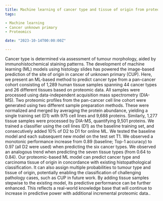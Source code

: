 ```yaml
---
title: Machine learning of cancer type and tissue of origin from proteomes of 1,277 human tissue samples and 975 cancer cell lines
tags:

- Machine learning
- Cancer unknown primary
- Proteomics

date: "2023-10-14T00:00:00Z"

---
```


Cancer type is determined via assessment of tumour morphology, aided by immunohistochemical staining patterns. The development of machine learning (ML) models using histology slides has powered the image-based prediction of the site of origin in cancer of unknown primary (CUP). Here, we present an ML-based method to predict cancer type from a pan-cancer cohort consisting of 1,289 human tissue samples spanning 44 cancer types and 26 different tissues based on proteomic data. All samples were processed using data-independent acquisition mass spectrometry (DIA-MS).  Two proteomic profiles from the pan-cancer cell line cohort were generated using two different sample preparation methods. These were normalized and merged by averaging the protein abundance, yielding a single training set (D1) with 975 cell lines and 9,688 proteins. Similarly, 1,277 tissue samples were processed by DIA-MS, quantifying 9,501 proteins. We trained a classifier using the cell lines (D1) as the baseline training set, and consecutively added 10% of D2 to D1 for online ML. We tested the baseline model and each subsequent new model on the test set T1. We observed a monotonic performance increase from 0.89 (baseline; Top-1 accuracy) to 0.97 (all D2 were used) when predicting the six cancer types. We observed an analogous trend when predicting the seven tissue types (from 0.64 to 0.84). Our proteomic-based ML model can predict cancer type and carcinoma tissue of origin in concordance with existing histopathological classification. It can also assign multiple probabilities to tumour type and tissue of origin, potentially enabling the classification of challenging pathology cases, such as CUP in future work. By adding tissue samples stepwise to the existing model, its predictive performance can be further enhanced. This reflects a real-world knowledge base that will continue to increase in predictive power with additional incremental proteomic data..
